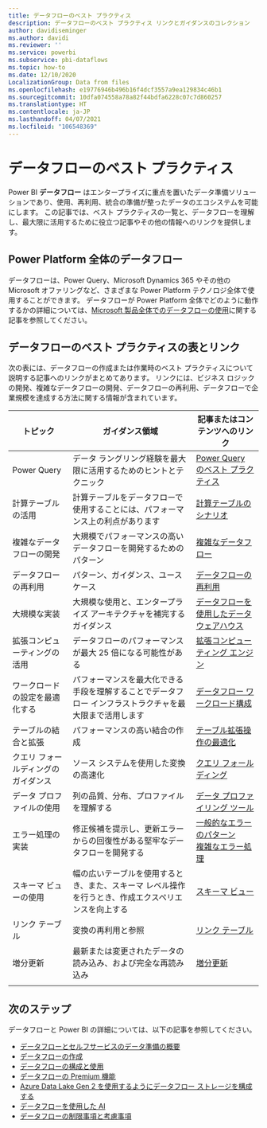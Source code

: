 ```yaml
---
title: データフローのベスト プラクティス
description: データフローのベスト プラクティス リンクとガイダンスのコレクション
author: davidiseminger
ms.author: davidi
ms.reviewer: ''
ms.service: powerbi
ms.subservice: pbi-dataflows
ms.topic: how-to
ms.date: 12/10/2020
LocalizationGroup: Data from files
ms.openlocfilehash: e19776946b496b16f4dcf3557a9ea129834c46b1
ms.sourcegitcommit: 10dfa074558a78a82f44bdfa6228c07c7d860257
ms.translationtype: HT
ms.contentlocale: ja-JP
ms.lasthandoff: 04/07/2021
ms.locfileid: "106548369"
---
```

# <a name="dataflows-best-practices"></a>データフローのベスト プラクティス

Power BI **データフロー** はエンタープライズに重点を置いたデータ準備ソリューションであり、使用、再利用、統合の準備が整ったデータのエコシステムを可能にします。 この記事では、ベスト プラクティスの一覧と、データフローを理解し、最大限に活用するために役立つ記事やその他の情報へのリンクを提供します。

## <a name="dataflows-across-the-power-platform"></a>Power Platform 全体のデータフロー

データフローは、Power Query、Microsoft Dynamics 365 やその他の Microsoft オファリングなど、さまざまな Power Platform テクノロジ全体で使用することができます。 データフローが Power Platform 全体でどのように動作するかの詳細については、[Microsoft 製品全体でのデータフローの使用](/power-query/dataflows/overview-dataflows-across-power-platform-dynamics-365)に関する記事を参照してください。


## <a name="dataflows-best-practices-table-and-links"></a>データフローのベスト プラクティスの表とリンク

次の表には、データフローの作成または作業時のベスト プラクティスについて説明する記事へのリンクがまとめてあります。 リンクには、ビジネス ロジックの開発、複雑なデータフローの開発、データフローの再利用、データフローで企業規模を達成する方法に関する情報が含まれています。


|**トピック**  |**ガイダンス領域**  |**記事またはコンテンツへのリンク**  |
|---------|---------|---------|
|Power Query     | データ ラングリング経験を最大限に活用するためのヒントとテクニック        |[Power Query のベスト プラクティス](/power-query/best-practices)        |
|計算テーブルの活用     |計算テーブルをデータフローで使用することには、パフォーマンス上の利点があります         |[計算テーブルのシナリオ](/power-query/dataflows/computed-entities-scenarios)         |
|複雑なデータフローの開発     |大規模でパフォーマンスの高いデータフローを開発するためのパターン         |[複雑なデータフロー](/power-query/dataflows/best-practices-developing-complex-dataflows)         |
|データフローの再利用     |パターン、ガイダンス、ユースケース         |[データフローの再利用](/power-query/dataflows/best-practices-reusing-dataflows)         |
|大規模な実装     |大規模な使用と、エンタープライズ アーキテクチャを補完するガイダンス         |[データフローを使用したデータ ウェアハウス](/power-query/dataflows/best-practices-for-data-warehouse-using-dataflows)         |
|拡張コンピューティングの活用     |データフローのパフォーマンスが最大 25 倍になる可能性がある         |[拡張コンピューティング エンジン](dataflows-premium-workload-configuration.md#using-the-compute-engine-to-improve-performance)         |
|ワークロードの設定を最適化する     |パフォーマンスを最大化できる手段を理解することでデータフロー インフラストラクチャを最大限まで活用します         |[データフロー ワークロード構成](dataflows-premium-workload-configuration.md)         |
|テーブルの結合と拡張     |パフォーマンスの高い結合の作成         |[テーブル拡張操作の最適化](/power-query/optimize-expanding-table-columns)         |
|クエリ フォールディングのガイダンス     |ソース システムを使用した変換の高速化         |[クエリ フォールディング](/power-query/power-query-folding)         |
|データ プロファイルの使用     |列の品質、分布、プロファイルを理解する         |[データ プロファイリング ツール](/power-query/data-profiling-tools)         |
|エラー処理の実装     |修正候補を提示し、更新エラーからの回復性がある堅牢なデータフローを開発する         |[一般的なエラーのパターン](/power-query/dealing-with-errors)  </br> [複雑なエラー処理](/power-query/error-handling)      |
|スキーマ ビューの使用      |幅の広いテーブルを使用するとき、また、スキーマ レベル操作を行うとき、作成エクスペリエンスを向上する         |[スキーマ ビュー](/power-query/schema-view)         |
|リンク テーブル      |変換の再利用と参照         |[リンク テーブル](/power-bi/transform-model/dataflows/dataflows-create#create-a-dataflow-using-linked-tables)         |
|増分更新      |最新または変更されたデータの読み込み、および完全な再読み込み         |[増分更新](/power-query/dataflows/incremental-refresh)         |
|||


        
## <a name="next-steps"></a>次のステップ

データフローと Power BI の詳細については、以下の記事を参照してください。

* [データフローとセルフサービスのデータ準備の概要](dataflows-introduction-self-service.md)
* [データフローの作成](dataflows-create.md)
* [データフローの構成と使用](dataflows-configure-consume.md)
* [データフローの Premium 機能](dataflows-premium-features.md)
* [Azure Data Lake Gen 2 を使用するようにデータフロー ストレージを構成する](dataflows-azure-data-lake-storage-integration.md)
* [データフローを使用した AI](dataflows-machine-learning-integration.md)
* [データフローの制限事項と考慮事項](dataflows-features-limitations.md)
